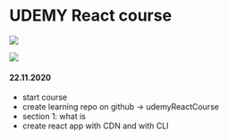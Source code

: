 # UDEMY React course

[![](https://img.shields.io/github/issues/kuklinv/UDEMY?logo=UDEMY)](http://shields.io/)

![](https://img.shields.io/github/last-commit/kuklinv/UDEMY?logo=github)

#### 22.11.2020
* start course
* create learning repo on github -> udemyReactCourse
* section 1: what is 
* create react app with CDN and with CLI


